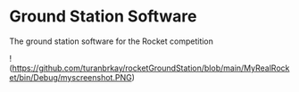 # Ground Station Software
The ground station software for the Rocket competition

!(https://github.com/turanbrkay/rocketGroundStation/blob/main/MyRealRocket/bin/Debug/myscreenshot.PNG)

